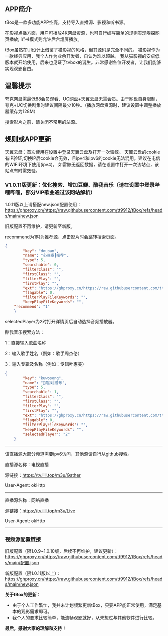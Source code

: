 ## APP简介
tBox是一款多功能APP空壳，支持导入直播源、影视和听书源。

在影视点播方面，用户可播放4K网盘资源，也可自行编写简单的规则实现嗅探网页播放; 听书模式则允许后台熄屏播放。

tBox虽然在UI设计上借鉴了猫影视的风格，但其源码是完全不同的。
猫影视作为一款经典应用，我个人作为业余开发者，自认为难以超越。
我从猫影视的安卓低版本就开始使用，后来也见证了tvbox的诞生。非常感谢各位开发者，让我们能够实现观影自由。

## 温馨提示
夸克网盘需最低88会员观看、UC网盘+天翼云盘无需会员。由于网盘自身限制，夸克+UC切换剧集时建议间隔最少10秒。（播放网盘资源时，建议设置中调整播放器缓存为128M）

搜索影片之前，请关闭不常用的站源。

## 规则或APP更新
天翼云盘：首次使用在设置中登录天翼云盘及打开一次雷鲸。
天翼云盘的cookie有IP验证,切换IP后cookie会无效，且ipv4和ipv6的cookie无法混用。建议在电信的WIFI环境下使用(ipv4)。
如雷鲸无返回数据，请在设置中打开一次该站点，该站点有时需效验。

### V1.0.11版更新：优化搜索、增加豆瓣、酷我音乐（请在设置中登录哔哩哔哩，部分VIP歌曲通过该网站解析）
1.0.11版以上请搭配new.json配置使用：https://ghproxy.cn/https://raw.githubusercontent.com/tt9912/tBox/refs/heads/main/new.json

旧版配置不再维护，请更新至新版。

 recommend为1时为推荐源，点击影片时会跳转搜索页面。
```json
{
		"key": "douban",
		"name": "👍豆瓣┃推荐",
		"type": 5,
		"searchable": 0,
		"filterClass": "",
		"firstClass": "",
		"filterPlay": "",
		"firstPlay": "",
		"ext": "https://ghproxy.cn/https://raw.githubusercontent.com/tt9912/tBox/refs/heads/main/newjs/douban.js",
		"flagable": 0,
		"filterPlayFileKeywords": "",
		"keepPlayFileKeywords": "",
    "recommend": "1"
	}
```

 selectedPlayer为2时打开详情页后自动选择音频播放器。 
 
 酷我音乐搜索方法：
 
 1：直接输入歌曲名称
 
 2：输入歌手姓名（例如：歌手周杰伦）
 
 3：输入专辑及名称（例如：专辑叶惠美）
 
```json
{
		"key": "kuwosong",
		"name": "🎵酷我┃音乐",
		"type": 5,
		"searchable": 1,
		"filterClass": "",
		"firstClass": "",
		"filterPlay": "",
		"firstPlay": "",
		"ext": "https://ghproxy.cn/https://raw.githubusercontent.com/tt9912/tBox/refs/heads/main/newjs/kuwosong.js",
		"flagable": 0,
		"filterPlayFileKeywords": "",
		"keepPlayFileKeywords": "",
		"selectedPlayer": "2"
	}
```



------------------------------------------------------
该直播源大部分频道需要ipv6访问，其他源请自行从github搜索。

直播源名称：电视直播

源链接：https://tv.iill.top/m3u/Gather

User-Agent: okHttp

---------------------------------------------------
直播源名称：网络直播

源链接：https://tv.iill.top/m3u/Live

User-Agent: okHttp

------------------------------------------------
### 视频源配置链接
旧版配置（限1.0.9~1.0.10版，后续不再维护，建议更新）：https://ghproxy.cn/https://raw.githubusercontent.com/tt9912/tBox/refs/heads/main/配置.json

新版配置（限1.0.11版以上）：https://ghproxy.cn/https://raw.githubusercontent.com/tt9912/tBox/refs/heads/main/new.json

**关于tBox的更新：**

* 由于个人工作繁忙，我并未计划频繁更新tBox，只要APP能正常使用，满足基本的观影需求即可。
* 我个人的要求比较简单，能流畅观影就好，从未想过与其他软件进行比较。

**最后，感谢大家的理解和支持！** 
